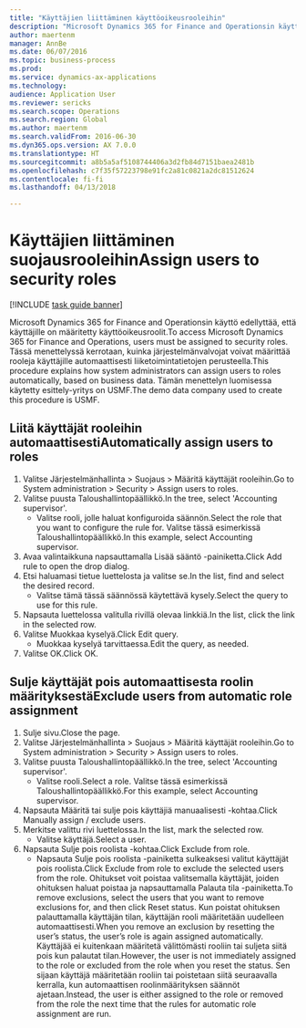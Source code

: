 ```yaml
--- 
title: "Käyttäjien liittäminen käyttöoikeusrooleihin"
description: "Microsoft Dynamics 365 for Finance and Operationsin käyttö edellyttää, että käyttäjille on määritetty käyttöoikeusroolit."
author: maertenm
manager: AnnBe
ms.date: 06/07/2016
ms.topic: business-process
ms.prod: 
ms.service: dynamics-ax-applications
ms.technology: 
audience: Application User
ms.reviewer: sericks
ms.search.scope: Operations
ms.search.region: Global
ms.author: maertenm
ms.search.validFrom: 2016-06-30
ms.dyn365.ops.version: AX 7.0.0
ms.translationtype: HT
ms.sourcegitcommit: a8b5a5af5108744406a3d2fb84d7151baea2481b
ms.openlocfilehash: c7f35f57223798e91fc2a81c0821a2dc81512624
ms.contentlocale: fi-fi
ms.lasthandoff: 04/13/2018

---
```

# <a name="assign-users-to-security-roles"></a><span data-ttu-id="7b698-103">Käyttäjien liittäminen suojausrooleihin</span><span class="sxs-lookup"><span data-stu-id="7b698-103">Assign users to security roles</span></span>

[!INCLUDE [task guide banner](../../includes/task-guide-banner.md)]

<span data-ttu-id="7b698-104">Microsoft Dynamics 365 for Finance and Operationsin käyttö edellyttää, että käyttäjille on määritetty käyttöoikeusroolit.</span><span class="sxs-lookup"><span data-stu-id="7b698-104">To access Microsoft Dynamics 365 for Finance and Operations, users must be assigned to security roles.</span></span> <span data-ttu-id="7b698-105">Tässä menettelyssä kerrotaan, kuinka järjestelmänvalvojat voivat määrittää rooleja käyttäjille automaattisesti liiketoimintatietojen perusteella.</span><span class="sxs-lookup"><span data-stu-id="7b698-105">This procedure explains how system administrators can assign users to roles automatically, based on business data.</span></span> <span data-ttu-id="7b698-106">Tämän menettelyn luomisessa käytetty esittely-yritys on USMF.</span><span class="sxs-lookup"><span data-stu-id="7b698-106">The demo data company used to create this procedure is USMF.</span></span>


## <a name="automatically-assign-users-to-roles"></a><span data-ttu-id="7b698-107">Liitä käyttäjät rooleihin automaattisesti</span><span class="sxs-lookup"><span data-stu-id="7b698-107">Automatically assign users to roles</span></span>
1. <span data-ttu-id="7b698-108">Valitse Järjestelmänhallinta > Suojaus > Määritä käyttäjät rooleihin.</span><span class="sxs-lookup"><span data-stu-id="7b698-108">Go to System administration > Security > Assign users to roles.</span></span>
2. <span data-ttu-id="7b698-109">Valitse puusta Taloushallintopäällikkö.</span><span class="sxs-lookup"><span data-stu-id="7b698-109">In the tree, select 'Accounting supervisor'.</span></span>
    * <span data-ttu-id="7b698-110">Valitse rooli, jolle haluat konfiguroida säännön.</span><span class="sxs-lookup"><span data-stu-id="7b698-110">Select the role that you want to configure the rule for.</span></span> <span data-ttu-id="7b698-111">Valitse tässä esimerkissä Taloushallintopäällikkö.</span><span class="sxs-lookup"><span data-stu-id="7b698-111">In this example, select Accounting supervisor.</span></span>  
3. <span data-ttu-id="7b698-112">Avaa valintaikkuna napsauttamalla Lisää sääntö -painiketta.</span><span class="sxs-lookup"><span data-stu-id="7b698-112">Click Add rule to open the drop dialog.</span></span>
4. <span data-ttu-id="7b698-113">Etsi haluamasi tietue luettelosta ja valitse se.</span><span class="sxs-lookup"><span data-stu-id="7b698-113">In the list, find and select the desired record.</span></span>
    * <span data-ttu-id="7b698-114">Valitse tämä tässä säännössä käytettävä kysely.</span><span class="sxs-lookup"><span data-stu-id="7b698-114">Select the query to use for this rule.</span></span>  
5. <span data-ttu-id="7b698-115">Napsauta luettelossa valitulla rivillä olevaa linkkiä.</span><span class="sxs-lookup"><span data-stu-id="7b698-115">In the list, click the link in the selected row.</span></span>
6. <span data-ttu-id="7b698-116">Valitse Muokkaa kyselyä.</span><span class="sxs-lookup"><span data-stu-id="7b698-116">Click Edit query.</span></span>
    * <span data-ttu-id="7b698-117">Muokkaa kyselyä tarvittaessa.</span><span class="sxs-lookup"><span data-stu-id="7b698-117">Edit the query, as needed.</span></span>  
7. <span data-ttu-id="7b698-118">Valitse OK.</span><span class="sxs-lookup"><span data-stu-id="7b698-118">Click OK.</span></span>

## <a name="exclude-users-from-automatic-role-assignment"></a><span data-ttu-id="7b698-119">Sulje käyttäjät pois automaattisesta roolin määrityksestä</span><span class="sxs-lookup"><span data-stu-id="7b698-119">Exclude users from automatic role assignment</span></span>
1. <span data-ttu-id="7b698-120">Sulje sivu.</span><span class="sxs-lookup"><span data-stu-id="7b698-120">Close the page.</span></span>
2. <span data-ttu-id="7b698-121">Valitse Järjestelmänhallinta > Suojaus > Määritä käyttäjät rooleihin.</span><span class="sxs-lookup"><span data-stu-id="7b698-121">Go to System administration > Security > Assign users to roles.</span></span>
3. <span data-ttu-id="7b698-122">Valitse puusta Taloushallintopäällikkö.</span><span class="sxs-lookup"><span data-stu-id="7b698-122">In the tree, select 'Accounting supervisor'.</span></span>
    * <span data-ttu-id="7b698-123">Valitse rooli.</span><span class="sxs-lookup"><span data-stu-id="7b698-123">Select a role.</span></span> <span data-ttu-id="7b698-124">Valitse tässä esimerkissä Taloushallintopäällikkö.</span><span class="sxs-lookup"><span data-stu-id="7b698-124">For this example, select Accounting supervisor.</span></span>  
4. <span data-ttu-id="7b698-125">Napsauta Määritä tai sulje pois käyttäjiä manuaalisesti -kohtaa.</span><span class="sxs-lookup"><span data-stu-id="7b698-125">Click Manually assign / exclude users.</span></span>
5. <span data-ttu-id="7b698-126">Merkitse valittu rivi luettelossa.</span><span class="sxs-lookup"><span data-stu-id="7b698-126">In the list, mark the selected row.</span></span>
    * <span data-ttu-id="7b698-127">Valitse käyttäjä.</span><span class="sxs-lookup"><span data-stu-id="7b698-127">Select a user.</span></span>  
6. <span data-ttu-id="7b698-128">Napsauta Sulje pois roolista -kohtaa.</span><span class="sxs-lookup"><span data-stu-id="7b698-128">Click Exclude from role.</span></span>
    * <span data-ttu-id="7b698-129">Napsauta Sulje pois roolista -painiketta sulkeaksesi valitut käyttäjät pois roolista.</span><span class="sxs-lookup"><span data-stu-id="7b698-129">Click Exclude from role to exclude the selected users from the role.</span></span> <span data-ttu-id="7b698-130">Ohitukset voit poistaa valitsemalla käyttäjät, joiden ohituksen haluat poistaa ja napsauttamalla Palauta tila -painiketta.</span><span class="sxs-lookup"><span data-stu-id="7b698-130">To remove exclusions, select the users that you want to remove exclusions for, and then click Reset status.</span></span> <span data-ttu-id="7b698-131">Kun poistat ohituksen palauttamalla käyttäjän tilan, käyttäjän rooli määritetään uudelleen automaattisesti.</span><span class="sxs-lookup"><span data-stu-id="7b698-131">When you remove an exclusion by resetting the user’s status, the user’s role is again assigned automatically.</span></span> <span data-ttu-id="7b698-132">Käyttäjää ei kuitenkaan määritetä välittömästi rooliin tai suljeta siitä pois kun palautat tilan.</span><span class="sxs-lookup"><span data-stu-id="7b698-132">However, the user is not immediately assigned to the role or excluded from the role when you reset the status.</span></span> <span data-ttu-id="7b698-133">Sen sijaan käyttäjä määritetään rooliin tai poistetaan siitä seuraavalla kerralla, kun automaattisen roolinmäärityksen säännöt ajetaan.</span><span class="sxs-lookup"><span data-stu-id="7b698-133">Instead, the user is either assigned to the role or removed from the role the next time that the rules for automatic role assignment are run.</span></span>  


